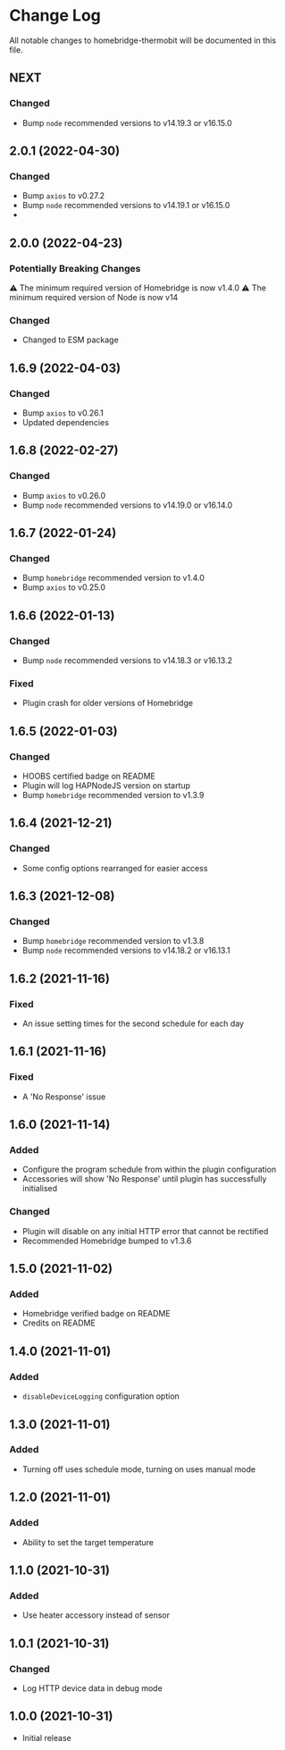 # Change Log

All notable changes to homebridge-thermobit will be documented in this file.

## NEXT

### Changed

- Bump `node` recommended versions to v14.19.3 or v16.15.0

## 2.0.1 (2022-04-30)

### Changed

- Bump `axios` to v0.27.2
- Bump `node` recommended versions to v14.19.1 or v16.15.0
- 
## 2.0.0 (2022-04-23)

### Potentially Breaking Changes

⚠️ The minimum required version of Homebridge is now v1.4.0
⚠️ The minimum required version of Node is now v14

### Changed

- Changed to ESM package

## 1.6.9 (2022-04-03)

### Changed

- Bump `axios` to v0.26.1
- Updated dependencies

## 1.6.8 (2022-02-27)

### Changed

- Bump `axios` to v0.26.0
- Bump `node` recommended versions to v14.19.0 or v16.14.0

## 1.6.7 (2022-01-24)

### Changed

- Bump `homebridge` recommended version to v1.4.0
- Bump `axios` to v0.25.0

## 1.6.6 (2022-01-13)

### Changed

- Bump `node` recommended versions to v14.18.3 or v16.13.2

### Fixed

- Plugin crash for older versions of Homebridge

## 1.6.5 (2022-01-03)

### Changed

- HOOBS certified badge on README
- Plugin will log HAPNodeJS version on startup
- Bump `homebridge` recommended version to v1.3.9

## 1.6.4 (2021-12-21)

### Changed

- Some config options rearranged for easier access

## 1.6.3 (2021-12-08)

### Changed

- Bump `homebridge` recommended version to v1.3.8
- Bump `node` recommended versions to v14.18.2 or v16.13.1

## 1.6.2 (2021-11-16)

### Fixed

- An issue setting times for the second schedule for each day

## 1.6.1 (2021-11-16)

### Fixed

- A 'No Response' issue

## 1.6.0 (2021-11-14)

### Added

- Configure the program schedule from within the plugin configuration
- Accessories will show 'No Response' until plugin has successfully initialised

### Changed

- Plugin will disable on any initial HTTP error that cannot be rectified
- Recommended Homebridge bumped to v1.3.6

## 1.5.0 (2021-11-02)

### Added

- Homebridge verified badge on README
- Credits on README

## 1.4.0 (2021-11-01)

### Added

- `disableDeviceLogging` configuration option

## 1.3.0 (2021-11-01)

### Added

- Turning off uses schedule mode, turning on uses manual mode

## 1.2.0 (2021-11-01)

### Added

- Ability to set the target temperature

## 1.1.0 (2021-10-31)

### Added

- Use heater accessory instead of sensor

## 1.0.1 (2021-10-31)

### Changed

- Log HTTP device data in debug mode

## 1.0.0 (2021-10-31)

- Initial release
